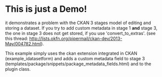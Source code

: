 This is just a Demo!
====================

it demonstrates a problem with the CKAN 3 stages model of editing and storing a
dataset. If you try to add custom metadata in stage 1 __and__ stage 3, the one
in stage 3 does not get stored, if you use 'convert_to_extras'. (see this thread:
http://lists.okfn.org/pipermail/ckan-dev/2013-May/004782.html).

This example simply uses the ckan extension integrated in CKAN
(example_idatasetform) and adds a custom metadata field to stage 3
(templates/package/snippets/package_metadata_fields.html) and to the plugin
class. 
